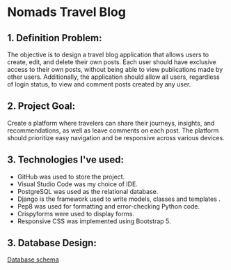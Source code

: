 
# Nomads Travel Blog

## 1. Definition Problem:

The objective is to design a travel blog application that allows users to create, edit, and delete their own posts. Each user should have exclusive access to their own posts, without being able to view publications made by other users. Additionally, the application should allow all users, regardless of login status, to view and comment posts created by any user.

## 2. Project Goal:
Create a platform where travelers can share their journeys, insights, and recommendations, as well as leave comments on each post. The platform should prioritize easy navigation and be responsive across various devices.

## 3. Technologies I've used:
- GitHub was used to store the project.
- Visual Studio Code was my choice of IDE.
- PostgreSQL was used as the relational database.
- Django is the framework used to write models, classes and templates .
- Pep8 was used for formatting and error-checking Python code.
- Crispyforms were used to display forms.
- Responsive CSS was implemented using Bootstrap 5.

## 3. Database Design:
[Database schema](https://github.com/julifmontoya/django-blog-temp/blob/master/doc/3_DB_Schema.jpg)

